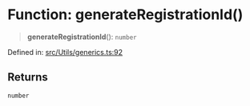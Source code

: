 # Function: generateRegistrationId()

> **generateRegistrationId**(): `number`

Defined in: [src/Utils/generics.ts:92](https://github.com/Fokusdotid/Baileys/blob/039f28db78950e3bac7c407f144ea390dcdf207d/src/Utils/generics.ts#L92)

## Returns

`number`
